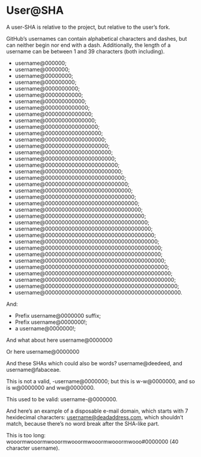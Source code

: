 # User@SHA

A user-SHA is relative to the project, but relative to the user’s fork.

GitHub’s usernames can contain alphabetical characters and dashes, but can neither begin nor end with a dash. Additionally, the length of a username can be between 1 and 39 characters (both including).

*   username@000000;
*   username@0000000;
*   username@00000000;
*   username@000000000;
*   username@0000000000;
*   username@00000000000;
*   username@000000000000;
*   username@0000000000000;
*   username@00000000000000;
*   username@000000000000000;
*   username@0000000000000000;
*   username@00000000000000000;
*   username@000000000000000000;
*   username@0000000000000000000;
*   username@00000000000000000000;
*   username@000000000000000000000;
*   username@0000000000000000000000;
*   username@00000000000000000000000;
*   username@000000000000000000000000;
*   username@0000000000000000000000000;
*   username@00000000000000000000000000;
*   username@000000000000000000000000000;
*   username@0000000000000000000000000000;
*   username@00000000000000000000000000000;
*   username@000000000000000000000000000000;
*   username@0000000000000000000000000000000;
*   username@00000000000000000000000000000000;
*   username@000000000000000000000000000000000;
*   username@0000000000000000000000000000000000;
*   username@00000000000000000000000000000000000;
*   username@00000000000000000000000000000000000;
*   username@000000000000000000000000000000000000;
*   username@0000000000000000000000000000000000000;
*   username@00000000000000000000000000000000000000;
*   username@000000000000000000000000000000000000000;
*   username@0000000000000000000000000000000000000000;
*   username@00000000000000000000000000000000000000000.

And:

*   Prefix username@0000000 suffix;
*   Prefix username@0000000!;
*   a username@0000000!;

And what about here
username@0000000

Or here
    username@0000000

And these SHAs which could also be words? username@deedeed, and username@fabaceae.

This is not a valid, -username@0000000; but this is w-w@0000000, and so is w@0000000 and ww@0000000.

This used to be valid: username-@0000000.

And here’s an example of a disposable e-mail domain, which starts with 7 hexidecimal characters: username@deadaddress.com, which shouldn’t match, because there’s no word break after the SHA-like part.

This is too long: wooormwooormwooormwooormwooormwooormwooo#0000000 (40 character username).
